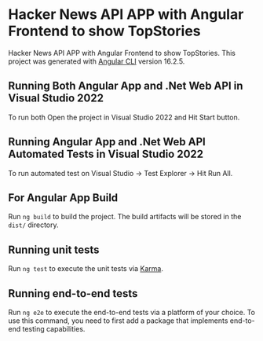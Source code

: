 # Hacker News API APP with Angular Frontend to show TopStories
Hacker News API APP with Angular Frontend to show TopStories. This project was generated with [Angular CLI](https://github.com/angular/angular-cli) version 16.2.5.

## Running Both Angular App and .Net Web API in Visual Studio 2022
To run both Open the project in Visual Studio 2022 and Hit Start button.

## Running Angular App and .Net Web API Automated Tests in Visual Studio 2022
To run automated test on Visual Studio -> Test Explorer -> Hit Run All.


## For Angular App Build
Run `ng build` to build the project. The build artifacts will be stored in the `dist/` directory.

## Running unit tests
Run `ng test` to execute the unit tests via [Karma](https://karma-runner.github.io).

## Running end-to-end tests

Run `ng e2e` to execute the end-to-end tests via a platform of your choice. To use this command, you need to first add a package that implements end-to-end testing capabilities.


